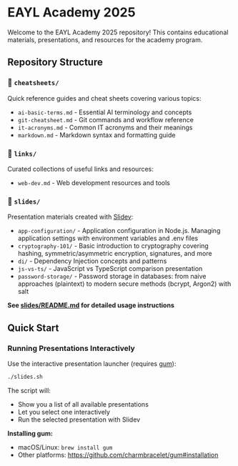 # EAYL Academy 2025

Welcome to the EAYL Academy 2025 repository! This contains educational materials, presentations, and resources for the academy program.

## Repository Structure

### 📁 `cheatsheets/`
Quick reference guides and cheat sheets covering various topics:
- `ai-basic-terms.md` - Essential AI terminology and concepts
- `git-cheatsheet.md` - Git commands and workflow reference
- `it-acronyms.md` - Common IT acronyms and their meanings
- `markdown.md` - Markdown syntax and formatting guide

### 📁 `links/`
Curated collections of useful links and resources:
- `web-dev.md` - Web development resources and tools

### 📁 `slides/`
Presentation materials created with [Slidev](https://sli.dev/):
- `app-configuration/` - Application configuration in Node.js. Managing application settings with environment variables and .env files
- `cryptography-101/` - Basic introduction to cryptography covering hashing, symmetric/asymmetric encryption, signatures, and more
- `di/` - Dependency Injection concepts and patterns
- `js-vs-ts/` - JavaScript vs TypeScript comparison presentation
- `password-storage/` - Password storage in databases: from naive approaches (plaintext) to modern secure methods (bcrypt, Argon2) with salt

**See [slides/README.md](slides/README.md) for detailed usage instructions**

## Quick Start

### Running Presentations Interactively

Use the interactive presentation launcher (requires [gum](https://github.com/charmbracelet/gum)):

```bash
./slides.sh
```

The script will:
- Show you a list of all available presentations
- Let you select one interactively
- Run the selected presentation with Slidev

**Installing gum:**
- macOS/Linux: `brew install gum`
- Other platforms: https://github.com/charmbracelet/gum#installation

